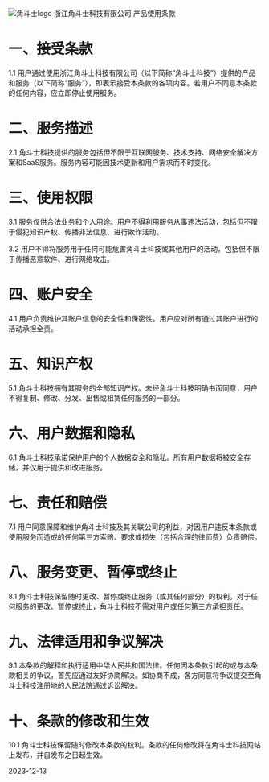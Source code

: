 
![角斗士logo](/images/)
浙江角斗士科技有限公司 产品使用条款

# 一、接受条款

1.1 用户通过使用浙江角斗士科技有限公司（以下简称“角斗士科技”）提供的产品和服务（以下简称“服务”），即表示接受本条款的各项内容。若用户不同意本条款的任何内容，应立即停止使用服务。

# 二、服务描述

2.1 角斗士科技提供的服务包括但不限于互联网服务、技术支持、网络安全解决方案和SaaS服务。服务内容可能因技术更新和用户需求而不时变化。

# 三、使用权限

3.1 服务仅供合法业务和个人用途。用户不得利用服务从事违法活动，包括但不限于侵犯知识产权、传播非法信息、进行欺诈活动。

3.2 用户不得将服务用于任何可能危害角斗士科技或其他用户的活动，包括但不限于传播恶意软件、进行网络攻击。

# 四、账户安全

4.1 用户负责维护其账户信息的安全性和保密性。用户应对所有通过其账户进行的活动承担全责。

# 五、知识产权

5.1 角斗士科技拥有其服务的全部知识产权。未经角斗士科技明确书面同意，用户不得复制、修改、分发、出售或租赁任何服务的一部分。

# 六、用户数据和隐私

6.1 角斗士科技承诺保护用户的个人数据安全和隐私。所有用户数据将被安全存储，并仅用于提供和改进服务。

# 七、责任和赔偿

7.1 用户同意保障和维护角斗士科技及其关联公司的利益，对因用户违反本条款或使用服务而造成的任何第三方索赔、要求或损失（包括合理的律师费）负责赔偿。

# 八、服务变更、暂停或终止

8.1 角斗士科技保留随时更改、暂停或终止服务（或其任何部分）的权利。对于任何服务的更改、暂停或终止，角斗士科技不需对用户或任何第三方承担责任。

# 九、法律适用和争议解决

9.1 本条款的解释和执行适用中华人民共和国法律。任何因本条款引起的或与本条款相关的争议，首先应通过友好协商解决。如协商不成，各方同意将争议提交至角斗士科技注册地的人民法院通过诉讼解决。

# 十、条款的修改和生效

10.1 角斗士科技保留随时修改本条款的权利。条款的任何修改将在角斗士科技网站上发布，并自发布之日起生效。



2023-12-13